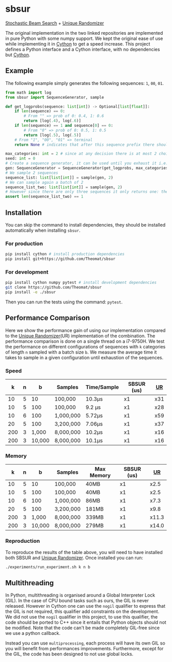 # sbsur

[Stochastic Beam Search](https://github.com/wouterkool/stochastic-beam-search) + [Unique Randomizer](https://github.com/google-research/unique-randomizer)

The original implementation in the two linked repositories are implemented in pure Python with some numpy support.
We kept the original ease of use while implementing it in [Cython](https://cython.org/) to get a speed increase.
This project defines a Python interface and a Cython interface, with no dependencies but [Cython](https://cython.org/).

## Example

The following example simply generates the following sequences: `1`, `00`, `01`.

```python
from math import log
from sbsur import SequenceGenerator, sample

def get_logprobs(sequence: list[int]) -> Optional[list[float]]:
    if len(sequence) == 0:
        # From "" => prob of 0: 0.4, 1: 0.6
        return [log(.4), log(.6)]
    if len(sequence) == 1 and sequence[0] == 0:
        # From "0" => prob of 0: 0.5, 1: 0.5
        return [log(.5), log(.5)]
    # From "1", "00", "01" => terminal
    return None # indicates that after this sequence prefix there should be no further sampling

max_categories: int = 2 # since at any decision there is at most 2 choices
seed: int = 0
# Create a sequence generator, it can be used until you exhaust it i.e. you sampled everything
gen: SequenceGenerator = SequenceGenerator(get_logprobs, max_categories, seed)
# We sample 2 sequences
sequence_list: list[list[int]] = sample(gen, 2) 
# We can sample again a batch of 2
sequence_list_two: list[list[int]] = sample(gen, 2) 
# However since there are only three sequences it only returns one: the missing sequence
assert len(sequence_list_two) == 1
```

## Installation

You can skip the command to install dependencies, they should be installed automatically when installing `sbsur`.

### For production

```bash
pip install cython # install production dependencies
pip install git+https://github.com/Theomat/sbsur
```

### For development

```bash
pip install cython numpy pytest # install development dependencies
git clone https://github.com/Theomat/sbsur
pip install -e ./sbsur
```

Then you can run the tests using the command: `pytest`.

## Performance Comparison

Here we show the performance gain of using our implementation compared to the [Unique Randomizer](https://github.com/google-research/unique-randomizer)(UR) implementation of the combination.
The performance comparison is done on a single thread on a i7-9750H.
We test the performance on different configurations of sequences with `k` categories of length `n` sampled with a batch size `b`.
We measure the average time it takes to sample in a given configuration until exhaustion of the sequences.

### Speed

| k   | n | b      | Samples   | Time/Sample | SBSUR (us) | [UR](https://github.com/google-research/unique-randomizer) |
|-----|---|--------|-----------|-------------|------------|------|
| 10  | 5 | 10     | 100,000   | 10.3µs      | x1         | x31  |
| 10  | 5 | 100    | 100,000   | 9.2 µs      | x1         | x28  |
| 10  | 6 | 100    | 1,000,000 | 5.72µs      | x1         | x59  |
| 20  | 5 | 100    | 3,200,000 | 7.06µs      | x1         | x37  |
| 200 | 3 | 1,000  | 8,000,000 | 10.2µs      | x1         | x16  |
| 200 | 3 | 10,000 | 8,000,000 | 10.1µs      | x1         | x16  |

### Memory

| k   | n | b      | Samples   | Max Memory | SBSUR (us) | [UR](https://github.com/google-research/unique-randomizer) |
|-----|---|--------|-----------|------------|------------|--------|
| 10  | 5 | 10     | 100,000   | 40MB       | x1         | x2.5   |
| 10  | 5 | 100    | 100,000   | 40MB       | x1         | x2.5   |
| 10  | 6 | 100    | 1,000,000 | 86MB       | x1         | x7.3   |
| 20  | 5 | 100    | 3,200,000 | 181MB      | x1         | x9.8   |
| 200 | 3 | 1,000  | 8,000,000 | 339MB      | x1         | x11.3  |
| 200 | 3 | 10,000 | 8,000,000 | 279MB      | x1         | x14.0  |

### Reproduction

To reproduce the results of the table above, you will need to have installed both SBSUR and [Unique Randomizer](https://github.com/google-research/unique-randomizer).
Once installed you can run:

```bash
./experiments/run_experiment.sh k n b
```

## Multithreading

In Python, multithreading is organised around a Global Interpreter Lock (GIL). In the case of CPU bound tasks such as ours, the GIL is never released. However in Cython one can use the `nogil` qualifier to express that the GIL is not required, this qualifier add constraints on the development. We did not use the `nogil` qualifier in this project, to use this qualifier, the code should be ported to C++ since it entails that Python objects should not be modified. Note that the code can't be made completely GIL-free since we use a python callback.

 Instead you can use `multiprocessing`, each process will have its own GIL so you will benefit from performances improvements. Furthermore, except for the GIL, the code has been designed to not use global locks.
